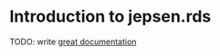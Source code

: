 # Introduction to jepsen.rds

TODO: write [great documentation](http://jacobian.org/writing/what-to-write/)

